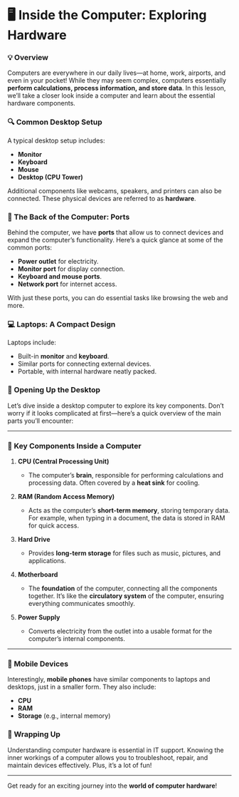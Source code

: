 # 🖥️ Inside the Computer: Exploring Hardware

### 💡 Overview

Computers are everywhere in our daily lives—at home, work, airports, and even in your pocket! While they may seem complex, computers essentially **perform calculations, process information, and store data**. In this lesson, we’ll take a closer look inside a computer and learn about the essential hardware components.

### 🔍 Common Desktop Setup

A typical desktop setup includes:
- **Monitor** 
- **Keyboard** 
- **Mouse**
- **Desktop (CPU Tower)**

Additional components like webcams, speakers, and printers can also be connected. These physical devices are referred to as **hardware**.

### 🔌 The Back of the Computer: Ports

Behind the computer, we have **ports** that allow us to connect devices and expand the computer’s functionality. Here’s a quick glance at some of the common ports:
- **Power outlet** for electricity.
- **Monitor port** for display connection.
- **Keyboard and mouse ports**.
- **Network port** for internet access.

With just these ports, you can do essential tasks like browsing the web and more.

### 💻 Laptops: A Compact Design

Laptops include:
- Built-in **monitor** and **keyboard**.
- Similar ports for connecting external devices.
- Portable, with internal hardware neatly packed.

### 🔧 Opening Up the Desktop

Let’s dive inside a desktop computer to explore its key components. Don’t worry if it looks complicated at first—here’s a quick overview of the main parts you’ll encounter:

---

### 🎯 Key Components Inside a Computer

1. **CPU (Central Processing Unit)**
   - The computer’s **brain**, responsible for performing calculations and processing data. Often covered by a **heat sink** for cooling.

2. **RAM (Random Access Memory)**
   - Acts as the computer’s **short-term memory**, storing temporary data. For example, when typing in a document, the data is stored in RAM for quick access.

3. **Hard Drive**
   - Provides **long-term storage** for files such as music, pictures, and applications.

4. **Motherboard**
   - The **foundation** of the computer, connecting all the components together. It’s like the **circulatory system** of the computer, ensuring everything communicates smoothly.

5. **Power Supply**
   - Converts electricity from the outlet into a usable format for the computer’s internal components.

---

### 📱 Mobile Devices

Interestingly, **mobile phones** have similar components to laptops and desktops, just in a smaller form. They also include:
- **CPU** 
- **RAM**
- **Storage** (e.g., internal memory)

### 🚀 Wrapping Up

Understanding computer hardware is essential in IT support. Knowing the inner workings of a computer allows you to troubleshoot, repair, and maintain devices effectively. Plus, it’s a lot of fun!

---

Get ready for an exciting journey into the **world of computer hardware**!